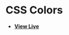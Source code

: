 # CSS Colors

- [**View Live**](https://tahmid-sarker.github.io/Modern-HTML-CSS-Notes/04-CSS-Basics/05-Colors/)